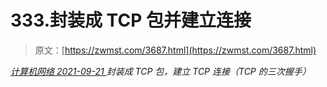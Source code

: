 <!--yml
category: 未分类
date: 0001-01-01 00:00:00
--->

# 333.封装成 TCP 包并建立连接

> 原文：[https://zwmst.com/3687.html](https://zwmst.com/3687.html)

   [ *计算机网络* ](https://zwmst.com/%e8%ae%a1%e7%ae%97%e6%9c%ba%e7%bd%91%e7%bb%9c)*[ <time datetime="2021-09-22T00:59:03+08:00"> 2021-09-21 </time> ](https://zwmst.com/3687.html)  封装成 TCP 包，建立 TCP 连接（TCP 的三次握手）*